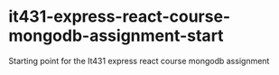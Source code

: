 # it431-express-react-course-mongodb-assignment-start
Starting point for the It431 express react course mongodb assignment

